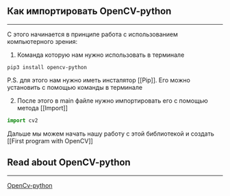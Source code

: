 ## Как импортировать OpenCV-python
-----
С этого начинается в принципе работа с использованием компьютерного зрения:

1. Команда которую нам нужно использовать в терминале 

```
pip3 install opencv-python
```

P.S. для этого нам нужно иметь инсталятор [[Pip]]. Его можно установить с помощью команды в терминале 

2. После этого в main файле нужно импортировать его с помощью метода [[Import]]   
```python
import cv2
```

Дальше мы можем начать нашу работу с этой библиотекой и создать [[First program with OpenCV]]

## Read about OpenCV-python
---
[OpenCv-python](https://pypi.org/project/opencv-python/)


